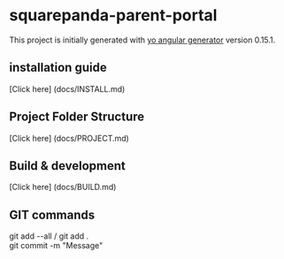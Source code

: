 # squarepanda-parent-portal

This project is initially generated with [yo angular generator](https://github.com/yeoman/generator-angular)
version 0.15.1.

## installation guide

[Click here] (docs/INSTALL.md)

## Project Folder Structure

[Click here] (docs/PROJECT.md)

## Build & development 

[Click here] (docs/BUILD.md)

## GIT commands

git add --all / git add .  
git commit -m "Message"    
 





